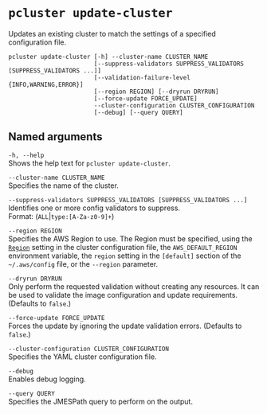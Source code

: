 # `pcluster update-cluster`<a name="pcluster.update-cluster-v3"></a>

Updates an existing cluster to match the settings of a specified configuration file\.

```
pcluster update-cluster [-h] --cluster-name CLUSTER_NAME
                        [--suppress-validators SUPPRESS_VALIDATORS [SUPPRESS_VALIDATORS ...]]
                        [--validation-failure-level {INFO,WARNING,ERROR}]
                        [--region REGION] [--dryrun DRYRUN]
                        [--force-update FORCE_UPDATE]
                        --cluster-configuration CLUSTER_CONFIGURATION
                        [--debug] [--query QUERY]
```

## Named arguments<a name="pcluster-v3.update-cluster.namedargs"></a>

`-h, --help`  
Shows the help text for `pcluster update-cluster`\.

`--cluster-name CLUSTER_NAME`  
Specifies the name of the cluster\.

`--suppress-validators SUPPRESS_VALIDATORS [SUPPRESS_VALIDATORS ...]`  
Identifies one or more config validators to suppress\.  
Format: \(`ALL`\|`type:[A-Za-z0-9]+`\)

`--region REGION`  
Specifies the AWS Region to use\. The Region must be specified, using the [`Region`](cluster-configuration-file-v3.md#yaml-Region) setting in the cluster configuration file, the `AWS_DEFAULT_REGION` environment variable, the `region` setting in the `[default]` section of the `~/.aws/config` file, or the `--region` parameter\.

`--dryrun DRYRUN`  
Only perform the requested validation without creating any resources\. It can be used to validate the image configuration and update requirements\. \(Defaults to `false`\.\)

`--force-update FORCE_UPDATE`  
Forces the update by ignoring the update validation errors\. \(Defaults to `false`\.\)

`--cluster-configuration CLUSTER_CONFIGURATION`  
Specifies the YAML cluster configuration file\.

`--debug`  
Enables debug logging\.

`--query QUERY`  
Specifies the JMESPath query to perform on the output\.